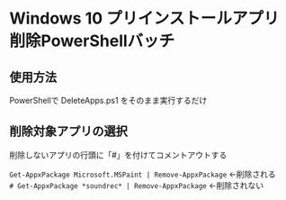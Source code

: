 # Windows 10 プリインストールアプリ削除PowerShellバッチ

## 使用方法
PowerShellで DeleteApps.ps1 をそのまま実行するだけ

## 削除対象アプリの選択
削除しないアプリの行頭に「#」を付けてコメントアウトする

`Get-AppxPackage Microsoft.MSPaint | Remove-AppxPackage` ←削除される  
`# Get-AppxPackage *soundrec* | Remove-AppxPackage` ←削除されない
